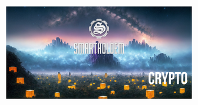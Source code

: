 
![SmartHoldem BlockChain](https://raw.githubusercontent.com/smartholdem/sth-core/main/packages/core-logger-pino/banner.png)
